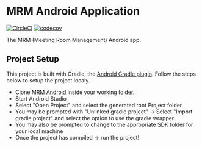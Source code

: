 # MRM Android Application
[![CircleCI](https://circleci.com/gh/andela/mrm-mobile/tree/chore%2F157688043%2Fintegrate-firebase-in-circleci.svg?style=svg)](https://circleci.com/gh/andela/mrm-mobile/tree/chore%2F157688043%2Fintegrate-firebase-in-circleci)
[![codecov](https://codecov.io/gh/andela/mrm-mobile/branch/chore%2F157556960%2Fgenerate_coverage_report/graph/badge.svg)](https://codecov.io/gh/andela/mrm-mobile)

The MRM (Meeting Room Management) Android app.

## Project Setup

This project is built with Gradle, the [Android Gradle plugin](http://tools.android.com/tech-docs/new-build-system/user-guide). Follow the steps below to setup the project localy.

* Clone [MRM Android](https://github.com/andela/mrm-mobile) inside your working folder.
* Start Android Studio
* Select "Open Project" and select the generated root Project folder
* You may be prompted with "Unlinked gradle project" -> Select "Import gradle project" and select
the option to use the gradle wrapper
* You may also be prompted to change to the appropriate SDK folder for your local machine
* Once the project has compiled -> run the project!